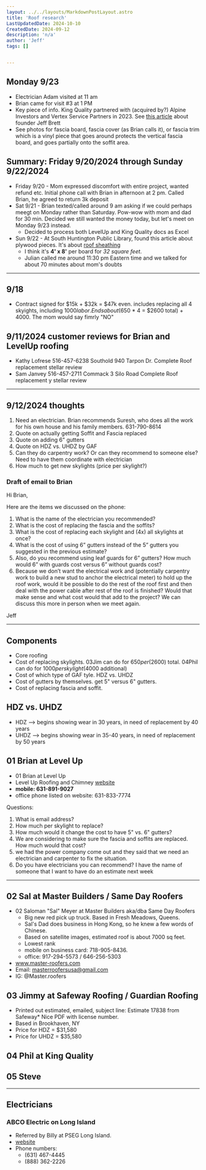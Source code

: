 ```yaml
---
layout: ../../layouts/MarkdownPostLayout.astro
title: 'Roof research'
LastUpdatedDate: 2024-10-10
CreatedDate: 2024-09-12
description: 'n/a'
author: 'Jeff'
tags: []


---
```


## Monday 9/23
* Electrician Adam visited at 11 am
* Brian came for visit #3 at 1 PM
* Key piece of info. King Quality partnered with (acquired by?) Alpine Investors and Vertex Service Partners in 2023. See [this article](https://alpineinvestors.com/story/jeff-brett-king-quality-vertex-service-partners/) about founder Jeff Brett
* See photos for fascia board, fascia cover (as Brian calls it), or fascia trim which is a vinyl piece that goes around protects the vertical fascia board, and goes partially onto the soffit area.


## Summary: Friday 9/20/2024 through Sunday 9/22/2024
* Friday 9/20 - Mom expressed discomfort with entire project, wanted refund etc. Initial phone call with Brian in afternoon at 2 pm. Called Brian, he agreed to return 3k deposit
* Sat 9/21 - Brian texted/called around 9 am asking if we could perhaps meegt on Monday rather than Saturday.  Pow-wow with mom and dad for 30 min. Decided we still wanted the money today, but let's meet on Monday 9/23 instead.
	* Decided to process both LevelUp and King Quality docs as Excel
* Sun 9/22 - At South Huntington Public Library, found this article about plywood pieces. It's about [roof sheathing](https://todayshomeowner.com/roofing/guides/roof-sheathing-thickness/)
	* I think it's **4' x 8'** per board for *32 square feet*.
	* Julian called me around 11:30 pm Eastern time and we talked for about 70 minutes about mom's doubts


***

## 9/18
* Contract signed for $15k + $32k = $47k even. includes replacing all 4 skyights, including $1000 labor. Ends about ($650 * 4 = $2600 total) + 4000. The mom would say fimrly "NO"

## 9/11/2024 customer reviews for Brian and LevelUp roofing
* Kathy Lofrese 516-457-6238 Southold 940 Tarpon Dr. Complete Roof replacement  stellar review
* Sam Janvey 516-457-2711 Commack 3 Silo Road Complete Roof replacement  y stellar review


***

## 9/12/2024 thoughts

1. Need an electrician. Brian recommends Suresh, who does all the work for his own house and his family members. 631-790-8614
1. Quote on actually getting Soffit and Fascia replaced
1. Quote on adding 6" gutters
1. Quote on HDZ vs. UHDZ by GAF
1. Can they do carpentry work? Or can they recommend to someone else? Need to have them coordinate with electrician
1. How much to get new skylights (price per skylight?)


### Draft of email to Brian

Hi Brian,

Here are the items we discussed on the phone:
1. What is the name of the electrician you recommended?
1. What is the cost of replacing the fascia and the soffits?
1. What is the cost of replacing each skylight and (4x) all skylights at once?
1. What is the cost of using 6” gutters instead of the 5” gutters you suggested in the previous estimate? 
1. Also, do you recommend using leaf guards for 6” gutters? How much would 6” with guards cost versus 6” without guards cost? 
1. Because we don’t want the electrical work and (potentially carpentry work to build a new stud to anchor the electrical meter) to hold up the roof work, would it be possible to do the rest of the roof first and then deal with the power cable after rest of the roof is finished? Would that make sense and what cost would that add to the project? We can discuss this more in person when we meet again.

Jeff



***



## Components
* Core roofing
* Cost of replacing skylights. 03Jim can do for $650 per ($2600) total. 04Phil can do for $1000 per skylight ($4000 additional)
* Cost of which type of GAF tyle. HDZ vs. UHDZ
* Cost of gutters by themselves. get 5" versus 6" gutters.
* Cost of replacing fascia and soffit.


## HDZ vs. UHDZ
* HDZ --> begins showing wear in 30 years, in need of replacement by 40 years
* UHDZ --> begins showing wear in 35-40 years, in need of replacement by 50 years


## 01 Brian at Level Up
* 01 Brian at Level Up
* Level Up Roofing and Chimney [website](https://leveluproofingandchimney.com/)
* **mobile: 631-891-9027**
* office phone listed on website: 631-833-7774

Questions:

1. What is email address?
1. How much per skylight to replace?
1. How much would it change the cost to have 5" vs. 6" gutters?
1. We are considering to make sure the fascia and soffits are replaced. How much would that cost?
1. we had the power company come out and they said that we need an electrician and carpenter to fix the situation.
1. Do you have electricians you can recommend? I have the name of someone that I want to have do an estimate next week


***

## 02 Sal at Master Builders / Same Day Roofers
* 02 Saloman "Sal" Meyer at Master Builders aka/dba Same Day Roofers
	* Big new red pick up truck. Based in Fresh Meadows, Queens.
	* Sal's Dad does business in Hong Kong, so he knew a few words of Chinese.
	* Based on satellite images, estimated roof is about 7000 sq feet.
	* Lowest rank
	* mobile on business card: 718-905-8436. 
	* office: 917-294-5573 / 646-256-5303
* www.master-roofers.com
* Email: masterroofersusa@gmail.com
* IG: @Master.roofers

## 03 Jimmy at Safeway Roofing / Guardian Roofing
* Printed out estimated, emailed, subject line: Estimate 17838 from Safeway* Nice PDF with license number.
* Based in Brookhaven, NY
* Price for HDZ = $31,580
* Price for UHDZ = $35,580

## 04 Phil at King Quality

## 05 Steve

***

## Electricians
### ABCO Electric on Long Island
* Referred by Billy at PSEG Long Island.
* [website](https://www.abcoelectricli.com)
* Phone numbers: 
    * (631) 467-4445
    * (888) 362-2226 
